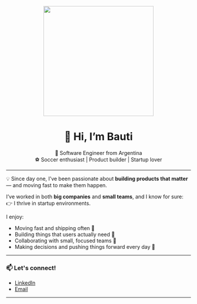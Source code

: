 <!-- Profile README -->
<div align="center">
  <img src="https://media.giphy.com/media/v1.Y2lkPTc5MGI3NjExcXh5N2V1cGdhaGZpNXRqeTV0NGRsZWVqdTR0OTB2c2lseDVkZjFvbyZlcD12MV9naWZzX3NlYXJjaCZjdD1n/wwg1suUiTbCY8H8vIA/giphy.gif" width="300" />
  
  # 👋 Hi, I’m Bauti

🚀 Software Engineer from Argentina  
⚽ Soccer enthusiast | Product builder | Startup lover

</div>

---

💡 Since day one, I’ve been passionate about **building products that matter** — and moving fast to make them happen.

I’ve worked in both **big companies** and **small teams**, and I know for sure:  
👉 I thrive in startup environments.

I enjoy:

- Moving fast and shipping often 🚢
- Building things that users actually need 💬
- Collaborating with small, focused teams 🤝
- Making decisions and pushing things forward every day 🚀

---

### 📫 Let's connect!

- [LinkedIn](https://linkedin.com/in/bauti-garaventa)
- [Email](mailto:bautistagaraventa@hotmail.com)

---
